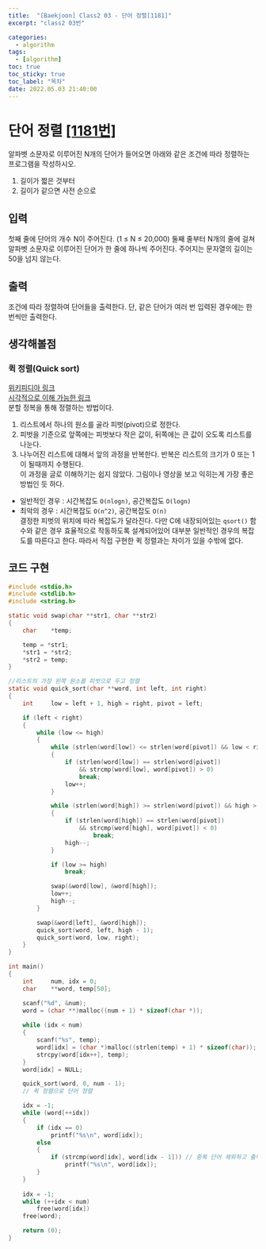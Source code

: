 ```yaml
---
title:  "[Baekjoon] Class2 03 - 단어 정렬[1181]"
excerpt: "class2 03번"

categories:
  - algorithm
tags:
  - [algorithm]
toc: true
toc_sticky: true
toc_label: "목차"
date: 2022.05.03 21:40:00
---
```


# 단어 정렬 [[1181번]](https://www.acmicpc.net/problem/1181)
알파벳 소문자로 이루어진 N개의 단어가 들어오면 아래와 같은 조건에 따라 정렬하는 프로그램을 작성하시오.    
1. 길이가 짧은 것부터    
2. 길이가 같으면 사전 순으로    

## 입력
첫째 줄에 단어의 개수 N이 주어진다. (1 ≤ N ≤ 20,000) 둘째 줄부터 N개의 줄에 걸쳐 알파벳 소문자로 이루어진 단어가 한 줄에 하나씩 주어진다. 주어지는 문자열의 길이는 50을 넘지 않는다.    

## 출력
조건에 따라 정렬하여 단어들을 출력한다. 단, 같은 단어가 여러 번 입력된 경우에는 한 번씩만 출력한다.    

## 생각해볼점
### 퀵 정렬(Quick sort)
[위키피디아 링크](https://ko.wikipedia.org/wiki/%ED%80%B5_%EC%A0%95%EB%A0%AC)    
[시각적으로 이해 가능한 링크](https://www.youtube.com/watch?v=3San3uKKHgg)     
분할 정복을 통해 정렬하는 방법이다.    
1. 리스트에서 하나의 원소를 골라 피벗(pivot)으로 정한다.    
2. 피벗을 기준으로 앞쪽에는 피벗보다 작은 값이, 뒤쪽에는 큰 값이 오도록 리스트를 나눈다.    
3. 나누어진 리스트에 대해서 앞의 과정을 반복한다. 반복은 리스트의 크기가 0 또는 1이 될때까지 수행된다.    
이 과정을 글로 이해하기는 쉽지 않았다. 그림이나 영상을 보고 익히는게 가장 좋은 방법인 듯 하다.    

* 일반적인 경우 : 시간복잡도 `O(nlogn)`, 공간복잡도 `O(logn)`    
* 최악의 경우 : 시간복잡도 `O(n^2)`, 공간복잡도 `O(n)`    
결정한 피벗의 위치에 따라 복잡도가 달라진다. 다만 C에 내장되어있는 `qsort()` 함수와 같은 경우 효율적으로 작동하도록 설계되어있어 대부분 일반적인 경우의 복잡도를 따른다고 한다. 따라서 직접 구현한 퀵 정렬과는 차이가 있을 수밖에 없다.    

## 코드 구현
```c
#include <stdio.h>
#include <stdlib.h>
#include <string.h>

static void swap(char **str1, char **str2)
{
	char	*temp;

	temp = *str1;
	*str1 = *str2;
	*str2 = temp;
}

//리스트의 가장 왼쪽 원소를 피벗으로 두고 정렬
static void quick_sort(char **word, int left, int right)
{
	int		low = left + 1, high = right, pivot = left;

	if (left < right)
	{
		while (low <= high)
		{
			while (strlen(word[low]) <= strlen(word[pivot]) && low < right)
			{
				if (strlen(word[low]) == strlen(word[pivot]) 
					&& strcmp(word[low], word[pivot]) > 0)
					break;
				low++;
			}

			while (strlen(word[high]) >= strlen(word[pivot]) && high > left)
			{
				if (strlen(word[high]) == strlen(word[pivot]) 
					&& strcmp(word[high], word[pivot]) < 0)
						break;
				high--;
			}

			if (low >= high)
				break;

			swap(&word[low], &word[high]);
			low++;
			high--;
		}

		swap(&word[left], &word[high]);
		quick_sort(word, left, high - 1);
		quick_sort(word, low, right);
	}
}

int main()
{
	int		num, idx = 0;
	char	**word, temp[50];

	scanf("%d", &num);
	word = (char **)malloc((num + 1) * sizeof(char *));
	
	while (idx < num)
	{	
		scanf("%s", temp);
		word[idx] = (char *)malloc((strlen(temp) + 1) * sizeof(char));
		strcpy(word[idx++], temp); 
	}
	word[idx] = NULL;

	quick_sort(word, 0, num - 1);
	// 퀵 정렬으로 단어 정렬

	idx = -1;
	while (word[++idx])
	{
		if (idx == 0)
			printf("%s\n", word[idx]);
		else
		{
			if (strcmp(word[idx], word[idx - 1])) // 중복 단어 제외하고 출력
				printf("%s\n", word[idx]);
		}
	}
	
	idx = -1;
	while (++idx < num)
		free(word[idx])
	free(word);

	return (0);
}
```
